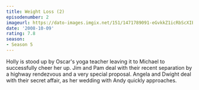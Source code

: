 ```yaml
---
title: Weight Loss (2)
episodenumber: 2
imageurl: https://dato-images.imgix.net/151/1471789091-eGvkkZ1icRbScXIEEBq6taDmF1N.jpg?ixlib=rb-1.1.0&ch=DPR%2CWidth&auto=compress%2Cformat
date: '2008-10-09'
rating: 7.8
season:
- Season 5
---
```


Holly is stood up by Oscar's yoga teacher leaving it to Michael to successfully cheer her up. Jim and Pam deal with their recent separation by a highway rendezvous and a very special proposal. Angela and Dwight deal with their secret affair, as her wedding with Andy quickly approaches.